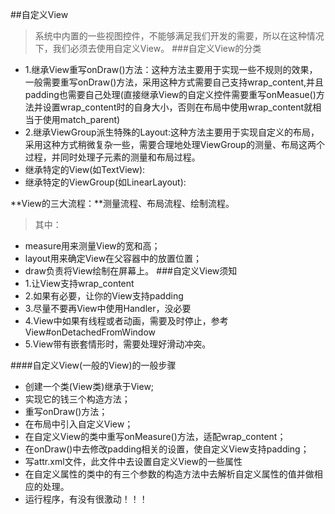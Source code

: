 ##自定义View
>系统中内置的一些视图控件，不能够满足我们开发的需要，所以在这种情况下，我们必须去使用自定义View。
###自定义View的分类
* 1.继承View重写onDraw()方法：这种方法主要用于实现一些不规则的效果，一般需要重写onDraw()方法，采用这种方式需要自己支持wrap_content,并且padding也需要自己处理(直接继承View的自定义控件需要重写onMeasue()方法并设置wrap_content时的自身大小，否则在布局中使用wrap_content就相当于使用match_parent)
* 2.继承ViewGroup派生特殊的Layout:这种方法主要用于实现自定义的布局，采用这种方式稍微复杂一些，需要合理地处理ViewGroup的测量、布局这两个过程，并同时处理子元素的测量和布局过程。 
* 继承特定的View(如TextView):
* 继承特定的ViewGroup(如LinearLayout):

**View的三大流程：**测量流程、布局流程、绘制流程。
>其中：
* measure用来测量View的宽和高；
* layout用来确定View在父容器中的放置位置；
* draw负责将View绘制在屏幕上。
###自定义View须知
* 1.让View支持wrap_content
* 2.如果有必要，让你的View支持padding 
* 3.尽量不要再View中使用Handler，没必要
* 4.View中如果有线程或者动画，需要及时停止，参考View#onDetachedFromWindow
* 5.View带有嵌套情形时，需要处理好滑动冲突。

####自定义View(一般的View)的一般步骤
* 创建一个类(View类)继承于View;
* 实现它的钱三个构造方法；
* 重写onDraw()方法；
* 在布局中引入自定义View；
* 在自定义View的类中重写onMeasure()方法，适配wrap_content；
* 在onDraw()中去修改padding相关的设置，使自定义View支持padding；
* 写attr.xml文件，此文件中去设置自定义View的一些属性
* 在自定义属性的类中的有三个参数的构造方法中去解析自定义属性的值并做相应的处理。
* 运行程序，有没有很激动！！！
